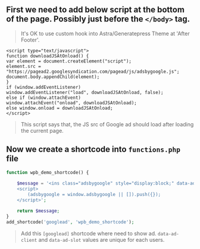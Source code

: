 ## First we need to add below script at the bottom of the page. Possibly just before the `</body>` tag.

> It's OK to use custom hook into Astra/Generatepress Theme at 'After Footer'.

```JS
<script type="text/javascript">
function downloadJSAtOnload() {
var element = document.createElement("script");
element.src = "https://pagead2.googlesyndication.com/pagead/js/adsbygoogle.js";
document.body.appendChild(element);
}
if (window.addEventListener)
window.addEventListener("load", downloadJSAtOnload, false);
else if (window.attachEvent)
window.attachEvent("onload", downloadJSAtOnload);
else window.onload = downloadJSAtOnload;
</script>
```

> This script says that, the JS src of Google ad should load after loading the current page.

## Now we create a shortcode into `functions.php` file

```PHP
function wpb_demo_shortcode() { 
	
	$message = '<ins class="adsbygoogle" style="display:block;" data-ad-client="ca-pub-8960012494049607" data-ad-slot="1644967317" data-ad-format="auto" data-full-width-responsive="true"></ins>
	<script>
		(adsbygoogle = window.adsbygoogle || []).push({});
	</script>';

	return $message;
}
add_shortcode('googlead', 'wpb_demo_shortcode');
```

> Add this `[googlead]` shortcode where need to show ad.
> `data-ad-client` and `data-ad-slot` values are unique for each users.
